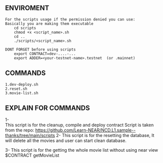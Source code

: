 ENVIROMENT
----------
    For the scripts usage if the permission denied you can use:
    Basically you are making them executable
        cd scripts
        chmod +x <script_name>.sh 
        cd ..
        ./scripts/<script_name>.sh

    DONT FORGET before using scripts
        export CONTRACT=dev-....-...
        export ADDER=<your-testnet-name>.testnet  (or .mainnet)

COMMANDS
---------

    1.dev-deploy.sh             
    2.reset.sh
    3.movie-list.sh

EXPLAIN FOR COMMANDS
----------

1-  
    This script is for the cleanup, compile and deploy contract
    Script is taken from the repo:
        https://github.com/Learn-NEAR/NCD.L1.sample--thanks/tree/main/scripts
2-
    This script is for the resetting the database,
    It will delete all the movies and user can start clean database.

3-
    This script is for the getting the whole movie list without using
    near view $CONTRACT getMovieList 